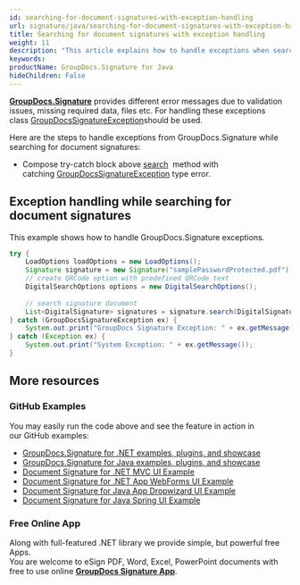 ```yaml
---
id: searching-for-document-signatures-with-exception-handling
url: signature/java/searching-for-document-signatures-with-exception-handling
title: Searching for document signatures with exception handling
weight: 11
description: "This article explains how to handle exceptions when searching for electronic signatures with GroupDocs.Signature API."
keywords: 
productName: GroupDocs.Signature for Java
hideChildren: False
---
```

[**GroupDocs.Signature**](https://products.groupdocs.com/signature/java) provides different error messages due to validation issues, missing required data, files etc. For handling these exceptions class [GroupDocsSignatureException](https://apireference.groupdocs.com/java/signature/com.groupdocs.signature.exception/GroupDocsSignatureException)should be used.

Here are the steps to handle exceptions from GroupDocs.Signature while searching for document signatures:

*   Compose try-catch block above [search](https://apireference.groupdocs.com/java/signature/com.groupdocs.signature/Signature#search(java.lang.Class,%20com.groupdocs.signature.options.search.SearchOptions))  method with catching [GroupDocsSignatureException](https://apireference.groupdocs.com/java/signature/com.groupdocs.signature.exception/GroupDocsSignatureException) type error.
    

## Exception handling while searching for document signatures

This example shows how to handle GroupDocs.Signature exceptions.

```java
try {
    LoadOptions loadOptions = new LoadOptions();
    Signature signature = new Signature("samplePasswordProtected.pdf");
    // create QRCode option with predefined QRCode text
    DigitalSearchOptions options = new DigitalSearchOptions();
 
    // search signature document
    List<DigitalSignature> signatures = signature.search(DigitalSignature.class,options);
} catch (GroupDocsSignatureException ex) {
    System.out.print("GroupDocs Signature Exception: " + ex.getMessage());
} catch (Exception ex) {
    System.out.print("System Exception: " + ex.getMessage());
}
```

## More resources

### GitHub Examples 

You may easily run the code above and see the feature in action in our GitHub examples:

*   [GroupDocs.Signature for .NET examples, plugins, and showcase](https://github.com/groupdocs-signature/GroupDocs.Signature-for-.NET)    
*   [GroupDocs.Signature for Java examples, plugins, and showcase](https://github.com/groupdocs-signature/GroupDocs.Signature-for-Java)    
*   [Document Signature for .NET MVC UI Example](https://github.com/groupdocs-signature/GroupDocs.Signature-for-.NET-MVC)    
*   [Document Signature for .NET App WebForms UI Example](https://github.com/groupdocs-signature/GroupDocs.Signature-for-.NET-WebForms)    
*   [Document Signature for Java App Dropwizard UI Example](https://github.com/groupdocs-signature/GroupDocs.Signature-for-Java-Dropwizard)   
*   [Document Signature for Java Spring UI Example](https://github.com/groupdocs-signature/GroupDocs.Signature-for-Java-Spring)
    

### Free Online App 

Along with full-featured .NET library we provide simple, but powerful free Apps.  
You are welcome to eSign PDF, Word, Excel, PowerPoint documents with free to use online **[GroupDocs Signature App](https://products.groupdocs.app/signature)**.

